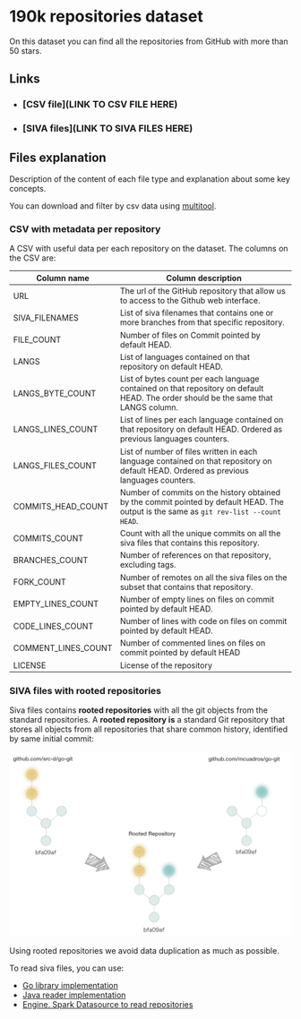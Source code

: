 # 190k repositories dataset

On this dataset you can find all the repositories from GitHub with more than 50 stars.

## Links

- ### [CSV file](LINK TO CSV FILE HERE)
- ### [SIVA files](LINK TO SIVA FILES HERE)

## Files explanation

Description of the content of each file type and explanation about some key concepts.

You can download and filter by csv data using [multitool](https://github.com/src-d/datasets/tree/master/PublicGitArchive).


### CSV with metadata per repository
A CSV with useful data per each repository on the dataset. The columns on the CSV are:

|  Column name | Column description  |
|---|---|
|URL|The url of the GitHub repository that allow us to access to the Github web interface.|
|SIVA_FILENAMES|List of siva filenames that contains one or more branches from that specific repository.|
|FILE_COUNT|Number of files on Commit pointed by default HEAD.|
|LANGS|List of languages contained on that repository on default HEAD.|
|LANGS_BYTE_COUNT|List of bytes count per each language contained on that repository on default HEAD. The order should be the same that LANGS column.|
|LANGS_LINES_COUNT|List of lines per each language contained on that repository on default HEAD. Ordered as previous languages counters.|
|LANGS_FILES_COUNT|List of number of files written in each language contained on that repository on default HEAD. Ordered as previous languages counters.|
|COMMITS_HEAD_COUNT|Number of commits on the history obtained by the commit pointed by default HEAD. The output is the same as `git rev-list --count HEAD`.|
|COMMITS_COUNT|Count with all the unique commits on all the siva files that contains this repository.|
|BRANCHES_COUNT|Number of references on that repository, excluding tags.|
|FORK_COUNT|Number of remotes on all the siva files on the subset that contains that repository.|
|EMPTY_LINES_COUNT|Number of empty lines on files on commit pointed by default HEAD.|
|CODE_LINES_COUNT|Number of lines with code on files on commit pointed by default HEAD.|
|COMMENT_LINES_COUNT|Number of commented lines on files on commit pointed by default HEAD|
|LICENSE|License of the repository|

### SIVA files with rooted repositories

Siva files contains **rooted repositories** with all the git objects from the standard repositories. A **rooted repository is** a standard Git repository that stores all objects from all repositories that share common history, identified by same initial commit:

![Root Repository explanatory diagram](assets/rooted-repository.png)

Using rooted repositories we avoid data duplication as much as possible.

To read siva files, you can use: 

- [Go library implementation](https://github.com/src-d/go-siva)
- [Java reader implementation](https://github.com/src-d/siva-java)
- [Engine. Spark Datasource to read repositories](https://github.com/src-d/engine)